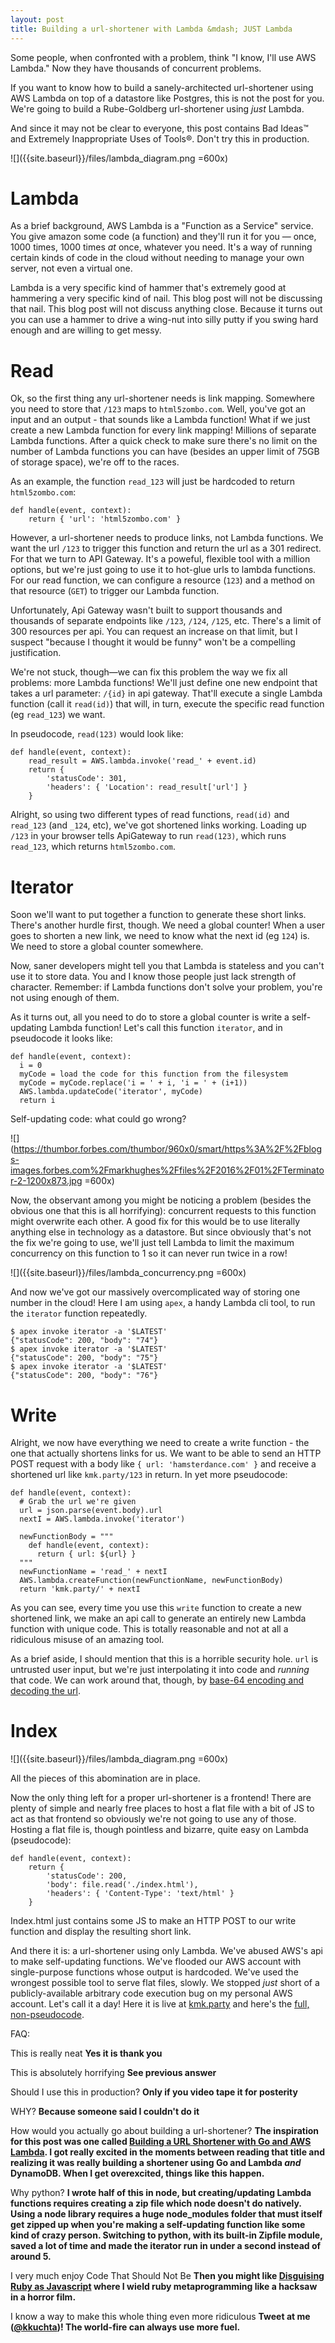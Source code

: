 ```yaml
---
layout: post
title: Building a url-shortener with Lambda &mdash; JUST Lambda
---
```


Some people, when confronted with a problem, think "I know, I'll use AWS Lambda." Now they have thousands of concurrent problems.

If you want to know how to build a sanely-architected url-shortener using AWS Lambda on top of a datastore like Postgres, this is not the post for you.  We're going to build a Rube-Goldberg url-shortener using *just* Lambda.

<!--break-->

And since it may not be clear to everyone, this post contains Bad Ideas&trade; and Extremely Inappropriate Uses of Tools&reg;.  Don't try this in production.

![]({{site.baseurl}}/files/lambda_diagram.png =600x)

# Lambda

As a brief background, AWS Lambda is a "Function as a Service" service.  You give amazon some code (a function) and they'll run it for you &mdash; once, 1000 times, 1000 times *at* once, whatever you need.  It's a way of running certain kinds of code in the cloud without needing to manage your own server, not even a virtual one.

Lambda is a very specific kind of hammer that's extremely good at hammering a very specific kind of nail.  This blog post will not be discussing that nail.  This blog post will not discuss anything close.  Because it turns out you can use a hammer to drive a wing-nut into silly putty if you swing hard enough and are willing to get messy.

# Read

Ok, so the first thing any url-shortener needs is link mapping.  Somewhere you need to store that `/123` maps to `html5zombo.com`.  Well, you've got an input and an output - that sounds like a Lambda function!  What if we just create a new Lambda function for every link mapping!  Millions of separate Lambda functions.  After a quick check to make sure there's no limit on the number of Lambda functions you can have (besides an upper limit of 75GB of storage space), we're off to the races.

As an example, the function `read_123` will just be hardcoded to return `html5zombo.com`:

```
def handle(event, context):
    return { 'url': 'html5zombo.com' }
```

However, a url-shortener needs to produce links, not Lambda functions.  We want the url `/123` to trigger this function and return the url as a 301 redirect.  For that we turn to API Gateway.  It's a poweful, flexible tool with a million options, but we're just going to use it to hot-glue urls to lambda functions.  For our read function, we can configure a resource (`123`) and a method on that resource (`GET`) to trigger our Lambda function.

Unfortunately, Api Gateway wasn't built to support thousands and thousands of separate endpoints like `/123`, `/124`, `/125`, etc.  There's a limit of 300 resources per api.  You can request an increase on that limit, but I suspect "because I thought it would be funny" won't be a compelling justification.

We're not stuck, though&mdash;we can fix this problem the way we fix all problems: more Lambda functions!  We'll just define one new endpoint that takes a url parameter: `/{id}` in api gateway.  That'll execute a single Lambda function (call it `read(id)`) that will, in turn, execute the specific read function (eg `read_123`) we want.

In pseudocode, `read(123)` would look like:

```
def handle(event, context):
    read_result = AWS.lambda.invoke('read_' + event.id)
    return {
        'statusCode': 301,
        'headers': { 'Location': read_result['url'] }
    }
```

Alright, so using two different types of read functions, `read(id)` and `read_123` (and `_124`, etc), we've got shortened links working.  Loading up `/123` in your browser tells ApiGateway to run `read(123)`, which runs `read_123`, which returns `html5zombo.com`.

# Iterator

Soon we'll want to put together a function to generate these short links.  There's another hurdle first, though.  We need a global counter!  When a user goes to shorten a new link, we need to know what the next id (eg `124`) is.  We need to store a global counter somewhere.

Now, saner developers might tell you that Lambda is stateless and you can't use it to store data.  You and I know those people just lack strength of character.  Remember: if Lambda functions don't solve your problem, you're not using enough of them.

As it turns out, all you need to do to store a global counter is write a self-updating Lambda function!  Let's call this function `iterator`, and in pseudocode it looks like:

```
def handle(event, context):
  i = 0
  myCode = load the code for this function from the filesystem
  myCode = myCode.replace('i = ' + i, 'i = ' + (i+1))
  AWS.lambda.updateCode('iterator', myCode)
  return i
```

Self-updating code: what could go wrong?

![](https://thumbor.forbes.com/thumbor/960x0/smart/https%3A%2F%2Fblogs-images.forbes.com%2Fmarkhughes%2Ffiles%2F2016%2F01%2FTerminator-2-1200x873.jpg =600x)

Now, the observant among you might be noticing a problem (besides the obvious one that this is all horrifying):  concurrent requests to this function might overwrite each other.  A good fix for this would be to use literally anything else in technology as a datastore.  But since obviously that's not the fix we're going to use, we'll just tell Lambda to limit the maximum concurrency on this function to 1 so it can never run twice in a row!

![]({{site.baseurl}}/files/lambda_concurrency.png =600x)

And now we've got our massively overcomplicated way of storing one number in the cloud!  Here I am using `apex`, a handy Lambda cli tool, to run the `iterator` function repeatedly.

```
$ apex invoke iterator -a '$LATEST'
{"statusCode": 200, "body": "74"}
$ apex invoke iterator -a '$LATEST'
{"statusCode": 200, "body": "75"}
$ apex invoke iterator -a '$LATEST'
{"statusCode": 200, "body": "76"}
```

# Write

Alright, we now have everything we need to create a write function - the one that actually shortens links for us.  We want to be able to send an HTTP POST request with a body like `{ url: 'hamsterdance.com' }` and receive a shortened url like `kmk.party/123` in return.  In yet more pseudocode:

```
def handle(event, context):
  # Grab the url we're given
  url = json.parse(event.body).url
  nextI = AWS.lambda.invoke('iterator')
  
  newFunctionBody = """
    def handle(event, context):
      return { url: ${url} }
  """
  newFunctionName = 'read_' + nextI
  AWS.lambda.createFunction(newFunctionName, newFunctionBody)
  return 'kmk.party/' + nextI
```

As you can see, every time you use this `write` function to create a new shortened link, we make an api call to generate an entirely new Lambda function with unique code.  This is totally reasonable and not at all a ridiculous misuse of an amazing tool.

As a brief aside, I should mention that this is a horrible security hole.  `url` is untrusted user input, but we're just interpolating it into code and *running* that code.  We can work around that, though, by [base-64 encoding and decoding the url](https://github.com/kkuchta/url_shortener/blob/master/functions/write/main.py#L21).

# Index
![]({{site.baseurl}}/files/lambda_diagram.png =600x)

All the pieces of this abomination are in place.

Now the only thing left for a proper url-shortener is a frontend!  There are plenty of simple and nearly free places to host a flat file with a bit of JS to act as that frontend so obviously we're not going to use any of those.  Hosting a flat file is, though pointless and bizarre, quite easy on Lambda (pseudocode):

```
def handle(event, context):
    return {
        'statusCode': 200,
        'body': file.read('./index.html'),
        'headers': { 'Content-Type': 'text/html' }
    }
```

Index.html just contains some JS to make an HTTP POST to our write function and display the resulting short link.

And there it is: a url-shortener using only Lambda.  We've abused AWS's api to make self-updating functions.  We've flooded our AWS account with single-purpose functions whose output is hardcoded.  We've used the wrongest possible tool to serve flat files, slowly.  We stopped *just* short of a publicly-available arbitrary code execution bug on my personal AWS account.  Let's call it a day!  Here it is live at [kmk.party](https://kmk.party) and here's the [full, non-pseudocode](https://github.com/kkuchta/url_shortener).

FAQ:

This is really neat **Yes it is thank you**

This is absolutely horrifying **See previous answer**

Should I use this in production? **Only if you video tape it for posterity**

WHY? **Because someone said I couldn't do it**

How would you actually go about building a url-shortener? **The inspiration for this post was one called [Building a URL Shortener with Go and AWS Lambda](https://outcrawl.com/go-url-shortener-lambda/).  I got really excited in the moments between reading that title and realizing it was really building a shortener using Go and Lambda *and* DynamoDB.  When I get overexcited, things like this happen.**

Why python? **I wrote half of this in node, but creating/updating Lambda functions requires creating a zip file which node doesn't do natively.  Using a node library requires a huge node_modules folder that must itself get zipped up when you're making a self-updating function like some kind of crazy person.  Switching to python, with its built-in Zipfile module, saved a lot of time and made the iterator run in under a second instead of around 5.**

I very much enjoy Code That Should Not Be **Then you might like [Disguising Ruby as Javascript](/2017/07/disguising-ruby-as-javascript/) where I wield ruby metaprogramming like a hacksaw in a horror film.**

I know a way to make this whole thing even more ridiculous **Tweet at me ([@kkuchta](https://twitter.com/kkuchta))! The world-fire can always use more fuel.**
